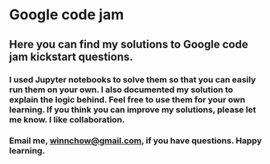 # Google code jam
## Here you can find my solutions to Google code jam kickstart questions.
### I used Jupyter notebooks to solve them so that you can easily run them on your own. I also documented my solution to explain the logic behind. Feel free to use them for your own learning. If you think you can improve my solutions, please let me know. I like collaboration. 
### Email me, winnchow@gmail.com, if you have questions. Happy learning.

